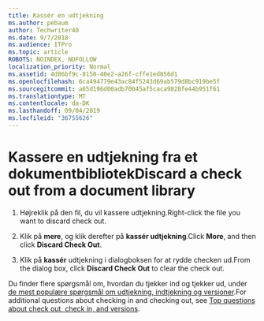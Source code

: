 ```yaml
---
title: Kassér en udtjekning
ms.author: pebaum
author: Techwriter40
ms.date: 9/7/2018
ms.audience: ITPro
ms.topic: article
ROBOTS: NOINDEX, NOFOLLOW
localization_priority: Normal
ms.assetid: 4d86bf9c-8158-40e2-a26f-cffe1ed856d1
ms.openlocfilehash: 6ca494779e43ac84f5243d69ab579d8bc919be5f
ms.sourcegitcommit: a65d196d00adb70045af5caca9828fe44b951f61
ms.translationtype: MT
ms.contentlocale: da-DK
ms.lasthandoff: 09/04/2019
ms.locfileid: "36755626"
---
```

# <a name="discard-a-check-out-from-a-document-library"></a><span data-ttu-id="fba1a-102">Kassere en udtjekning fra et dokumentbibliotek</span><span class="sxs-lookup"><span data-stu-id="fba1a-102">Discard a check out from a document library</span></span>

1. <span data-ttu-id="fba1a-103">Højreklik på den fil, du vil kassere udtjekning.</span><span class="sxs-lookup"><span data-stu-id="fba1a-103">Right-click the file you want to discard check out.</span></span>
    
2. <span data-ttu-id="fba1a-104">Klik på **mere**, og klik derefter på **kassér udtjekning**.</span><span class="sxs-lookup"><span data-stu-id="fba1a-104">Click **More**, and then click **Discard Check Out**.</span></span> 
    
3. <span data-ttu-id="fba1a-105">Klik på **kassér** udtjekning i dialogboksen for at rydde checken ud.</span><span class="sxs-lookup"><span data-stu-id="fba1a-105">From the dialog box, click **Discard Check Out** to clear the check out.</span></span> 
    
<span data-ttu-id="fba1a-106">Du finder flere spørgsmål om, hvordan du tjekker ind og tjekker ud, under [de mest populære spørgsmål om udtjekning, indtjekning og versioner](https://go.microsoft.com/fwlink/?linkid=2018786).</span><span class="sxs-lookup"><span data-stu-id="fba1a-106">For additional questions about checking in and checking out, see [Top questions about check out, check in, and versions](https://go.microsoft.com/fwlink/?linkid=2018786).</span></span>
  

